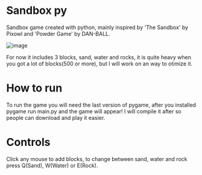# Sandbox py
 Sandbox game created with python, mainly inspired by 'The Sandbox' by Pixowl and 'Powder Game' by DAN-BALL.

![image](https://cdn.discordapp.com/attachments/795094889351217172/808968032998260766/unknown.png)

For now it includes 3 blocks, sand, water and rocks, it is quite heavy when you got a lot of blocks(500 or more), but I will work on an way to otimize it.

# How to run
To run the game you will need the last version of pygame, after you installed pygame run main.py and the game will appear!
I will compile it after so people can download and play it easier.

# Controls
Click any mouse to add blocks, to change between sand, water and rock press Q(Sand), W(Water) or E(Rock).
